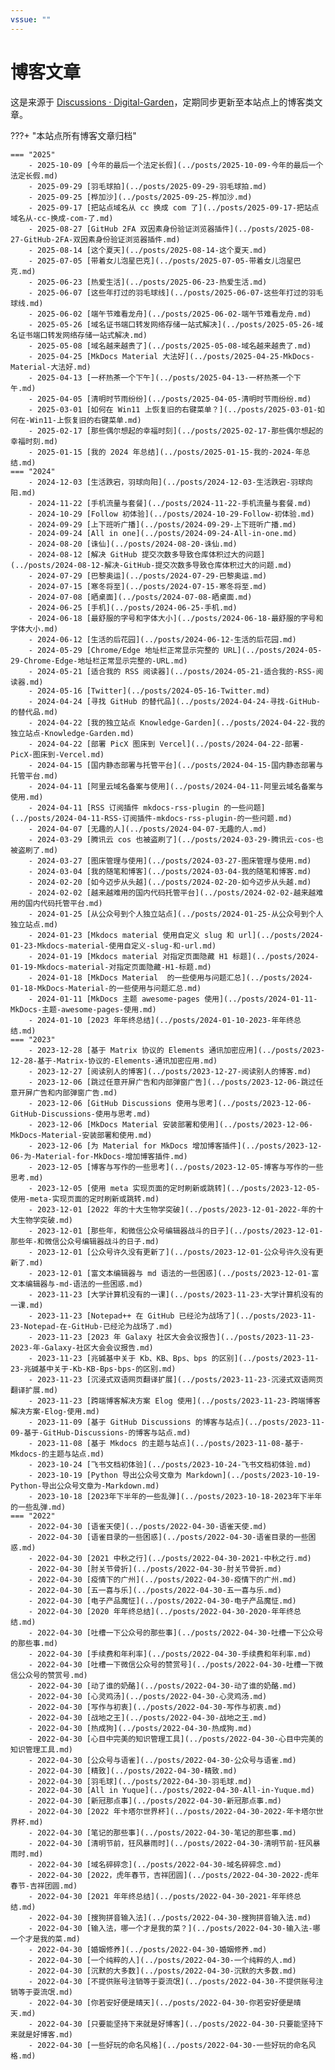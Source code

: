 ```yaml
---
vssue: ""
---
```


# 博客文章

这是来源于 [Discussions · Digital-Garden](https://github.com/shenweiyan/Digital-Garden/discussions)，定期同步更新至本站点上的博客类文章。

???+ "本站点所有博客文章归档"

    === "2025"
        - 2025-10-09 [今年的最后一个法定长假](../posts/2025-10-09-今年的最后一个法定长假.md) 
        - 2025-09-29 [羽毛球拍](../posts/2025-09-29-羽毛球拍.md) 
        - 2025-09-25 [桦加沙](../posts/2025-09-25-桦加沙.md) 
        - 2025-09-17 [把站点域名从 cc 换成 com 了](../posts/2025-09-17-把站点域名从-cc-换成-com-了.md) 
        - 2025-08-27 [GitHub 2FA 双因素身份验证浏览器插件](../posts/2025-08-27-GitHub-2FA-双因素身份验证浏览器插件.md) 
        - 2025-08-14 [这个夏天](../posts/2025-08-14-这个夏天.md) 
        - 2025-07-05 [带着女儿泡星巴克](../posts/2025-07-05-带着女儿泡星巴克.md) 
        - 2025-06-23 [热爱生活](../posts/2025-06-23-热爱生活.md) 
        - 2025-06-07 [这些年打过的羽毛球线](../posts/2025-06-07-这些年打过的羽毛球线.md) 
        - 2025-06-02 [端午节难看龙舟](../posts/2025-06-02-端午节难看龙舟.md) 
        - 2025-05-26 [域名证书端口转发网络存储一站式解决](../posts/2025-05-26-域名证书端口转发网络存储一站式解决.md) 
        - 2025-05-08 [域名越来越贵了](../posts/2025-05-08-域名越来越贵了.md) 
        - 2025-04-25 [MkDocs Material 大法好](../posts/2025-04-25-MkDocs-Material-大法好.md) 
        - 2025-04-13 [一杯热茶一个下午](../posts/2025-04-13-一杯热茶一个下午.md) 
        - 2025-04-05 [清明时节雨纷纷](../posts/2025-04-05-清明时节雨纷纷.md) 
        - 2025-03-01 [如何在 Win11 上恢复旧的右键菜单？](../posts/2025-03-01-如何在-Win11-上恢复旧的右键菜单.md) 
        - 2025-02-17 [那些偶尔想起的幸福时刻](../posts/2025-02-17-那些偶尔想起的幸福时刻.md) 
        - 2025-01-15 [我的 2024 年总结](../posts/2025-01-15-我的-2024-年总结.md) 
    === "2024"
        - 2024-12-03 [生活跌宕，羽球向阳](../posts/2024-12-03-生活跌宕-羽球向阳.md) 
        - 2024-11-22 [手机流量与套餐](../posts/2024-11-22-手机流量与套餐.md) 
        - 2024-10-29 [Follow 初体验](../posts/2024-10-29-Follow-初体验.md) 
        - 2024-09-29 [上下班听广播](../posts/2024-09-29-上下班听广播.md) 
        - 2024-09-24 [All in one](../posts/2024-09-24-All-in-one.md) 
        - 2024-08-20 [诛仙](../posts/2024-08-20-诛仙.md) 
        - 2024-08-12 [解决 GitHub 提交次数多导致仓库体积过大的问题](../posts/2024-08-12-解决-GitHub-提交次数多导致仓库体积过大的问题.md) 
        - 2024-07-29 [巴黎奥运](../posts/2024-07-29-巴黎奥运.md) 
        - 2024-07-15 [寒冬将至](../posts/2024-07-15-寒冬将至.md) 
        - 2024-07-08 [晒桌面](../posts/2024-07-08-晒桌面.md) 
        - 2024-06-25 [手机](../posts/2024-06-25-手机.md) 
        - 2024-06-18 [最舒服的字号和字体大小](../posts/2024-06-18-最舒服的字号和字体大小.md) 
        - 2024-06-12 [生活的后花园](../posts/2024-06-12-生活的后花园.md) 
        - 2024-05-29 [Chrome/Edge 地址栏正常显示完整的 URL](../posts/2024-05-29-Chrome-Edge-地址栏正常显示完整的-URL.md) 
        - 2024-05-21 [适合我的 RSS 阅读器](../posts/2024-05-21-适合我的-RSS-阅读器.md) 
        - 2024-05-16 [Twitter](../posts/2024-05-16-Twitter.md) 
        - 2024-04-24 [寻找 GitHub 的替代品](../posts/2024-04-24-寻找-GitHub-的替代品.md) 
        - 2024-04-22 [我的独立站点 Knowledge-Garden](../posts/2024-04-22-我的独立站点-Knowledge-Garden.md) 
        - 2024-04-22 [部署 PicX 图床到 Vercel](../posts/2024-04-22-部署-PicX-图床到-Vercel.md) 
        - 2024-04-15 [国内静态部署与托管平台](../posts/2024-04-15-国内静态部署与托管平台.md) 
        - 2024-04-11 [阿里云域名备案与使用](../posts/2024-04-11-阿里云域名备案与使用.md) 
        - 2024-04-11 [RSS 订阅插件 mkdocs-rss-plugin 的一些问题](../posts/2024-04-11-RSS-订阅插件-mkdocs-rss-plugin-的一些问题.md) 
        - 2024-04-07 [无趣的人](../posts/2024-04-07-无趣的人.md) 
        - 2024-03-29 [腾讯云 cos 也被盗刷了](../posts/2024-03-29-腾讯云-cos-也被盗刷了.md) 
        - 2024-03-27 [图床管理与使用](../posts/2024-03-27-图床管理与使用.md) 
        - 2024-03-04 [我的随笔和博客](../posts/2024-03-04-我的随笔和博客.md) 
        - 2024-02-20 [如今迈步从头越](../posts/2024-02-20-如今迈步从头越.md) 
        - 2024-02-02 [越来越难用的国内代码托管平台](../posts/2024-02-02-越来越难用的国内代码托管平台.md) 
        - 2024-01-25 [从公众号到个人独立站点](../posts/2024-01-25-从公众号到个人独立站点.md) 
        - 2024-01-23 [Mkdocs material 使用自定义 slug 和 url](../posts/2024-01-23-Mkdocs-material-使用自定义-slug-和-url.md) 
        - 2024-01-19 [Mkdocs material 对指定页面隐藏 H1 标题](../posts/2024-01-19-Mkdocs-material-对指定页面隐藏-H1-标题.md) 
        - 2024-01-18 [MkDocs Material  的一些使用与问题汇总](../posts/2024-01-18-MkDocs-Material-的一些使用与问题汇总.md) 
        - 2024-01-11 [MkDocs 主题 awesome-pages 使用](../posts/2024-01-11-MkDocs-主题-awesome-pages-使用.md) 
        - 2024-01-10 [2023 年年终总结](../posts/2024-01-10-2023-年年终总结.md) 
    === "2023"
        - 2023-12-28 [基于 Matrix 协议的 Elements 通讯加密应用](../posts/2023-12-28-基于-Matrix-协议的-Elements-通讯加密应用.md) 
        - 2023-12-27 [阅读别人的博客](../posts/2023-12-27-阅读别人的博客.md) 
        - 2023-12-06 [跳过任意开屏广告和内部弹窗广告](../posts/2023-12-06-跳过任意开屏广告和内部弹窗广告.md) 
        - 2023-12-06 [GitHub Discussions 使用与思考](../posts/2023-12-06-GitHub-Discussions-使用与思考.md) 
        - 2023-12-06 [MkDocs Material 安装部署和使用](../posts/2023-12-06-MkDocs-Material-安装部署和使用.md) 
        - 2023-12-06 [为 Material for MkDocs 增加博客插件](../posts/2023-12-06-为-Material-for-MkDocs-增加博客插件.md) 
        - 2023-12-05 [博客与写作的一些思考](../posts/2023-12-05-博客与写作的一些思考.md) 
        - 2023-12-05 [使用 meta 实现页面的定时刷新或跳转](../posts/2023-12-05-使用-meta-实现页面的定时刷新或跳转.md) 
        - 2023-12-01 [2022 年的十大生物学突破](../posts/2023-12-01-2022-年的十大生物学突破.md) 
        - 2023-12-01 [那些年，和微信公众号编辑器战斗的日子](../posts/2023-12-01-那些年-和微信公众号编辑器战斗的日子.md) 
        - 2023-12-01 [公众号许久没有更新了](../posts/2023-12-01-公众号许久没有更新了.md) 
        - 2023-12-01 [富文本编辑器与 md 语法的一些困惑](../posts/2023-12-01-富文本编辑器与-md-语法的一些困惑.md) 
        - 2023-11-23 [大学计算机没有的一课](../posts/2023-11-23-大学计算机没有的一课.md) 
        - 2023-11-23 [Notepad++ 在 GitHub 已经沦为战场了](../posts/2023-11-23-Notepad-在-GitHub-已经沦为战场了.md) 
        - 2023-11-23 [2023 年 Galaxy 社区大会会议报告](../posts/2023-11-23-2023-年-Galaxy-社区大会会议报告.md) 
        - 2023-11-23 [兆碱基中关于 Kb、KB、Bps、bps 的区别](../posts/2023-11-23-兆碱基中关于-Kb-KB-Bps-bps-的区别.md) 
        - 2023-11-23 [沉浸式双语网页翻译扩展](../posts/2023-11-23-沉浸式双语网页翻译扩展.md) 
        - 2023-11-23 [跨端博客解决方案 Elog 使用](../posts/2023-11-23-跨端博客解决方案-Elog-使用.md) 
        - 2023-11-09 [基于 GitHub Discussions 的博客与站点](../posts/2023-11-09-基于-GitHub-Discussions-的博客与站点.md) 
        - 2023-11-08 [基于 Mkdocs 的主题与站点](../posts/2023-11-08-基于-Mkdocs-的主题与站点.md) 
        - 2023-10-24 [飞书文档初体验](../posts/2023-10-24-飞书文档初体验.md) 
        - 2023-10-19 [Python 导出公众号文章为 Markdown](../posts/2023-10-19-Python-导出公众号文章为-Markdown.md) 
        - 2023-10-18 [2023年下半年的一些乱弹](../posts/2023-10-18-2023年下半年的一些乱弹.md) 
    === "2022"
        - 2022-04-30 [语雀天使](../posts/2022-04-30-语雀天使.md) 
        - 2022-04-30 [语雀目录的一些困惑](../posts/2022-04-30-语雀目录的一些困惑.md) 
        - 2022-04-30 [2021 中秋之行](../posts/2022-04-30-2021-中秋之行.md) 
        - 2022-04-30 [肘关节骨折](../posts/2022-04-30-肘关节骨折.md) 
        - 2022-04-30 [疫情下的广州](../posts/2022-04-30-疫情下的广州.md) 
        - 2022-04-30 [五一喜与乐](../posts/2022-04-30-五一喜与乐.md) 
        - 2022-04-30 [电子产品魔怔](../posts/2022-04-30-电子产品魔怔.md) 
        - 2022-04-30 [2020 年年终总结](../posts/2022-04-30-2020-年年终总结.md) 
        - 2022-04-30 [吐槽一下公众号的那些事](../posts/2022-04-30-吐槽一下公众号的那些事.md) 
        - 2022-04-30 [手续费和年利率](../posts/2022-04-30-手续费和年利率.md) 
        - 2022-04-30 [吐槽一下微信公众号的赞赏号](../posts/2022-04-30-吐槽一下微信公众号的赞赏号.md) 
        - 2022-04-30 [动了谁的奶酪](../posts/2022-04-30-动了谁的奶酪.md) 
        - 2022-04-30 [心灵鸡汤](../posts/2022-04-30-心灵鸡汤.md) 
        - 2022-04-30 [写作与初衷](../posts/2022-04-30-写作与初衷.md) 
        - 2022-04-30 [战地之王](../posts/2022-04-30-战地之王.md) 
        - 2022-04-30 [热成狗](../posts/2022-04-30-热成狗.md) 
        - 2022-04-30 [心目中完美的知识管理工具](../posts/2022-04-30-心目中完美的知识管理工具.md) 
        - 2022-04-30 [公众号与语雀](../posts/2022-04-30-公众号与语雀.md) 
        - 2022-04-30 [精致](../posts/2022-04-30-精致.md) 
        - 2022-04-30 [羽毛球](../posts/2022-04-30-羽毛球.md) 
        - 2022-04-30 [All in Yuque](../posts/2022-04-30-All-in-Yuque.md) 
        - 2022-04-30 [新冠那点事](../posts/2022-04-30-新冠那点事.md) 
        - 2022-04-30 [2022 年卡塔尔世界杯](../posts/2022-04-30-2022-年卡塔尔世界杯.md) 
        - 2022-04-30 [笔记的那些事](../posts/2022-04-30-笔记的那些事.md) 
        - 2022-04-30 [清明节前，狂风暴雨时](../posts/2022-04-30-清明节前-狂风暴雨时.md) 
        - 2022-04-30 [域名碎碎念](../posts/2022-04-30-域名碎碎念.md) 
        - 2022-04-30 [2022，虎年春节，吉祥团圆](../posts/2022-04-30-2022-虎年春节-吉祥团圆.md) 
        - 2022-04-30 [2021 年年终总结](../posts/2022-04-30-2021-年年终总结.md) 
        - 2022-04-30 [搜狗拼音输入法](../posts/2022-04-30-搜狗拼音输入法.md) 
        - 2022-04-30 [输入法，哪一个才是我的菜？](../posts/2022-04-30-输入法-哪一个才是我的菜.md) 
        - 2022-04-30 [婚姻修养](../posts/2022-04-30-婚姻修养.md) 
        - 2022-04-30 [一个纯粹的人](../posts/2022-04-30-一个纯粹的人.md) 
        - 2022-04-30 [沉默的大多数](../posts/2022-04-30-沉默的大多数.md) 
        - 2022-04-30 [不提供账号注销等于耍流氓](../posts/2022-04-30-不提供账号注销等于耍流氓.md) 
        - 2022-04-30 [你若安好便是晴天](../posts/2022-04-30-你若安好便是晴天.md) 
        - 2022-04-30 [只要能坚持下来就是好博客](../posts/2022-04-30-只要能坚持下来就是好博客.md) 
        - 2022-04-30 [一些好玩的命名风格](../posts/2022-04-30-一些好玩的命名风格.md) 
